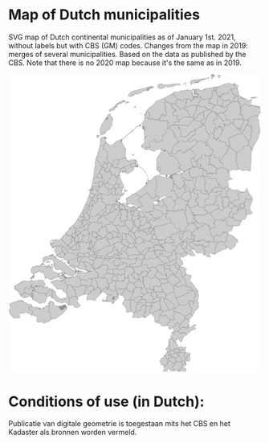 # Map of Dutch municipalities

SVG map of Dutch continental municipalities as of January 1st. 2021, without labels but with CBS (GM) codes. Changes from the map in 2019: merges of several municipalities. Based on the data as published by the CBS. Note that there is no 2020 map because it's the same as in 2019.

![Map of dutch municipalities](dutch_municipalities_map.png)

# Conditions of use (in Dutch): 

Publicatie van digitale geometrie is toegestaan mits het CBS en het Kadaster als bronnen worden vermeld.

